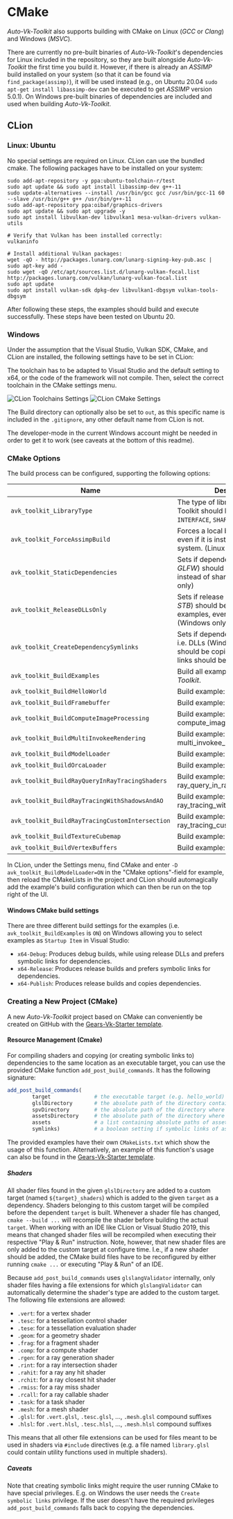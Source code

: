 # CMake

_Auto-Vk-Toolkit_ also supports building with CMake on Linux (*GCC* or *Clang*) and Windows (*MSVC*).

There are currently no pre-built binaries of *Auto-Vk-Toolkit*'s dependencies for Linux included in the repository, so they are built alongside *Auto-Vk-Toolkit* the first time you build it.
However, if there is already an *ASSIMP* build installed on your system (so that it can be found via `find_package(assimp)`), it will be used instead (e.g., on Ubuntu 20.04 `sudo apt-get install libassimp-dev` can be executed to get *ASSIMP* version 5.0.1).
On Windows pre-built binaries of dependencies are included and used when building *Auto-Vk-Toolkit*.

## CLion

### Linux: Ubuntu

No special settings are required on Linux. CLion can use the bundled cmake. The following packages have to be installed on your system:
```
sudo add-apt-repository -y ppa:ubuntu-toolchain-r/test
sudo apt update && sudo apt install libassimp-dev g++-11 
sudo update-alternatives --install /usr/bin/gcc gcc /usr/bin/gcc-11 60 --slave /usr/bin/g++ g++ /usr/bin/g++-11
sudo add-apt-repository ppa:oibaf/graphics-drivers
sudo apt update && sudo apt upgrade -y
sudo apt install libvulkan-dev libvulkan1 mesa-vulkan-drivers vulkan-utils

# Verify that Vulkan has been installed correctly:
vulkaninfo

# Install additional Vulkan packages:
wget -qO - http://packages.lunarg.com/lunarg-signing-key-pub.asc | sudo apt-key add -
sudo wget -qO /etc/apt/sources.list.d/lunarg-vulkan-focal.list http://packages.lunarg.com/vulkan/lunarg-vulkan-focal.list
sudo apt update
sudo apt install vulkan-sdk dpkg-dev libvulkan1-dbgsym vulkan-tools-dbgsym
```
After following these steps, the examples should build and execute successfully.
These steps have been tested on Ubuntu 20. 

### Windows

Under the assumption that the Visual Studio, Vulkan SDK, CMake, and CLion are installed, the following settings have to be set in CLion:

The toolchain has to be adapted to Visual Studio and the default setting to x64, or the code of the framework will not compile.
Then, select the correct toolchain in the CMake settings menu.

![CLion Toolchains Settings](images/clion_toolchains_vs_64bit.png)
![CLion CMake Settings](images/clion_cmake_settings.png)

The Build directory can optionally also be set to `out`, as this specific name is included in the `.gitignore`, any other default name from CLion is not.

The developer-mode in the current Windows account might be needed in order to get it to work (see caveats at the bottom of this readme).

### CMake Options
The build process can be configured, supporting the following options:

| Name | Description | Default |
| ---- | ----------- | ------- |
| `avk_toolkit_LibraryType` | The type of library Auto-Vk-Toolkit should be built as. Must be `INTERFACE`, `SHARED` or `STATIC` | `STATIC` |
| `avk_toolkit_ForceAssimpBuild` | Forces a local build of *ASSIMP* even if it is installed on the system. (Linux only) | `OFF` |
| `avk_toolkit_StaticDependencies` | Sets if dependencies (*ASSIMP* & *GLFW*) should be built as static instead of shared libraries. (Linux only) | `OFF` |
| `avk_toolkit_ReleaseDLLsOnly` | Sets if release DLLS (*ASSIMP* & *STB*) should be used for examples, even for debug builds. (Windows only) | `ON` |
| `avk_toolkit_CreateDependencySymlinks` | Sets if dependencies of examples, i.e. DLLs (Windows only) & assets, should be copied or if symbolic links should be created. | `ON` |
| `avk_toolkit_BuildExamples` | Build all examples for *Auto-Vk-Toolkit*. | `OFF` |
| `avk_toolkit_BuildHelloWorld` | Build example: hello_world. | `OFF` |
| `avk_toolkit_BuildFramebuffer` | Build example: framebuffer. | `OFF` |
| `avk_toolkit_BuildComputeImageProcessing` | Build example: compute_image_processing. | `OFF` |
| `avk_toolkit_BuildMultiInvokeeRendering` | Build example: multi_invokee_rendering. | `OFF` |
| `avk_toolkit_BuildModelLoader` | Build example: model_loader. | `OFF` |
| `avk_toolkit_BuildOrcaLoader` | Build example: orca_loader. | `OFF` |
| `avk_toolkit_BuildRayQueryInRayTracingShaders` | Build example: ray_query_in_ray_tracing_shaders. | `OFF` |
| `avk_toolkit_BuildRayTracingWithShadowsAndAO` | Build example: ray_tracing_with_shadows_and_ao. | `OFF` |
| `avk_toolkit_BuildRayTracingCustomIntersection` | Build example: ray_tracing_custom_intersection. | `OFF` |
| `avk_toolkit_BuildTextureCubemap` | Build example: texture_cubemap. | `OFF` |
| `avk_toolkit_BuildVertexBuffers` | Build example: vertex_buffers. | `OFF` |

In CLion, under the Settings menu, find CMake and enter `-D avk_toolkit_BuildModelLoader=ON` in the "CMake options"-field for example, then reload the CMakeLists in the project and CLion should automagically add the example's build configuration which can then be run on the top right of the UI.

#### Windows CMake build settings
There are three different build settings for the examples (i.e. `avk_toolkit_BuildExamples` is `ON`) on Windows allowing you to select examples as `Startup Item` in Visual Studio:
* `x64-Debug`: Produces debug builds, while using release DLLs and prefers symbolic links for dependencies.
* `x64-Release`: Produces release builds and prefers symbolic links for dependencies.
* `x64-Publish`: Produces release builds and copies dependencies.

### Creating a New Project (CMake)
A new *Auto-Vk-Toolkit* project based on CMake can conveniently be created on GitHub with the [Gears-Vk-Starter template](https://github.com/JolifantoBambla/Gears-Vk-Starter).

#### Resource Management (Cmake)
For compiling shaders and copying (or creating symbolic links to) dependencies to the same location as an executable target, you can use the provided CMake function `add_post_build_commands`.
It has the following signature:

```Cmake
add_post_build_commands(
        target              # the executable target (e.g. hello_world)
        glslDirectory       # the absolute path of the directory containing GLSL shaders used by the target
        spvDirectory        # the absolute path of the directory where compiled SPIR-V shaders should be written to
        assetsDirectory     # the absolute path of the directory where assets should be copied to (or where symbolic links should be created) - can be a generator expression
        assets              # a list containing absolute paths of assets which should be copied to ${assetsDirectory} - can be files or directories
        symlinks)           # a boolean setting if symbolic links of assets (and DLLs on Windows) should be created instead of copying dependencies
```

The provided examples have their own `CMakeLists.txt` which show the usage of this function.
Alternatively, an example of this function's usage can also be found in the [Gears-Vk-Starter template](https://github.com/JolifantoBambla/Gears-Vk-Starter).

##### Shaders
All shader files found in the given `glslDirectory` are added to a custom target (named `${target}_shaders`) which is added to the given `target` as a dependency.
Shaders belonging to this custom target will be compiled before the dependent `target` is built.
Whenever a shader file has changed, `cmake --build ...` will recompile the shader before building the actual `target`.
When working with an IDE like CLion or Visual Studio 2019, this means that changed shader files will be recompiled when executing their respective "Play & Run" instruction.
Note, however, that new shader files are only added to the custom target at configure time. I.e., if a new shader should be added, the CMake build files have to be reconfigured by either running `cmake ...` or executing "Play & Run" of an IDE.

Because `add_post_build_commands` uses `glslangValidator` internally, only shader files having a file extensions for which `glslangValidator` can automatically determine the shader's type are added to the custom target.
The following file extensions are allowed:

* `.vert`: for a vertex shader
* `.tesc`: for a tessellation control shader
* `.tese`: for a tessellation evaluation shader
* `.geom`: for a geometry shader
* `.frag`: for a fragment shader
* `.comp`: for a compute shader
* `.rgen`: for a ray generation shader
* `.rint`: for a ray intersection shader
* `.rahit`: for a ray any hit shader
* `.rchit`: for a ray closest hit shader
* `.rmiss`: for a ray miss shader
* `.rcall`: for a ray callable shader
* `.task`: for a task shader
* `.mesh`: for a mesh shader
* `.glsl`: for `.vert.glsl`, `.tesc.glsl`, ..., `.mesh.glsl` compound suffixes
* `.hlsl`: for `.vert.hlsl`, `.tesc.hlsl`, ..., `.mesh.hlsl` compound suffixes

This means that all other file extensions can be used for files meant to be used in shaders via `#include` directives (e.g. a file named `library.glsl` could contain utility functions used in multiple shaders).

##### Caveats
Note that creating symbolic links might require the user running CMake to have special privileges. E.g. on Windows the user needs the `Create symbolic links` privilege.
If the user doesn't have the required privileges `add_post_build_commands` falls back to copying the dependencies.
